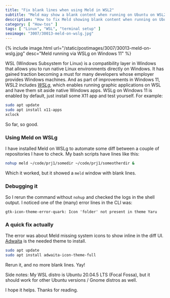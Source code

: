 ```yaml
---
title: "Fix blank lines when using Meld in WSL2"
subtitle: "Meld may show a blank content when running on Ubuntu on WSL2 (WSLg)"
description: "How to fix Meld showing blank content when running on Ubuntu on WSL2 (WSLg)"
category: [ "How-tos" ]
tags: [ "Linux", "WSL", "terminal setup" ]
seoimage: "3007/30013-meld-on-wslg.jpg"
---
```


{% include image.html
url="/static/postimages/3007/30013-meld-on-wslg.jpg"
desc="Meld running via WSLg on Windows 11"
%}

WSL (Windows Subsystem for Linux) is a compatibility layer in Windows that allows you to run native Linux environments directly on Windows. It has gained traction becoming a must for many developers whose employer provides Windows machines. And as part of improvements in Windows 11, WSL2 includes [_WSLg_](https://github.com/microsoft/wslg), which enables running graphic applications on WSL and have them sit aside native Windows apps. WSLg on Windows 11 is enabled by default, just install some X11 app and test yourself. For example:

```bash
sudo apt update
sudo apt install x11-apps
xclock
```

So far, so good.

### Using Meld on WSLg

I have installed Meld on WSLg to automate some diff between a couple of repositories I have to check. My bash scripts have lines like this:

```bash
nohup meld ~/code/prj1/somedir ~/code/prj1/someotherdir &
```

Which it worked, but it showed a `meld` window with blank lines.

### Debugging it

So I rerun the command without `nohup` and checked the logs in the shell output. I noticed one of the (many) error lines in the CLI was:

```text
gtk-icon-theme-error-quark: Icon 'folder' not present in theme Yaru
```

### A quick fix actually

The error was about Meld missing system icons to show inline in the diff UI. [Adwaita](https://gitlab.gnome.org/GNOME/adwaita-icon-theme) is the needed theme to install.

```bash
sudo apt update
sudo apt install adwaita-icon-theme-full
```

Rerun it, and no more blank lines. Yay!

Side notes: My WSL distro is Ubuntu 20.04.5 LTS (Focal Fossa), but it should work for other Ubuntu versions / Gnome distros as well.

I hope it helps. Thanks for reading.

